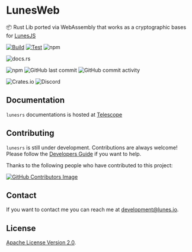 # LunesWeb

📦 Rust Lib ported via WebAssembly that works as a cryptographic bases for [LunesJS](https://github.com/lunes-platform/lunesjs/)

[![Build](https://github.com/lunes-platform/lunesrs/actions/workflows/build.yml/badge.svg?branch=main)](https://github.com/lunes-platform/lunesrs/actions/workflows/build.yml)
[![Test](https://github.com/lunes-platform/lunesrs/actions/workflows/test.yml/badge.svg?branch=main)](https://github.com/lunes-platform/lunesrs/actions/workflows/test.yml)
![npm](https://img.shields.io/npm/v/lunesrs)

![docs.rs](https://img.shields.io/docsrs/lunesrs/1.8.1)

![npm](https://img.shields.io/npm/dm/lunesrs)
![GitHub last commit](https://img.shields.io/github/last-commit/lunes-platform/lunesrs)
![GitHub commit activity](https://img.shields.io/github/commit-activity/m/lunes-platform/lunesrs)

![Crates.io](https://img.shields.io/crates/l/lunesrs)
![Discord](https://img.shields.io/discord/958424925453058158)

## Documentation

`lunesrs` documentations is hosted at [Telescope](https://lunes-platform.github.io/telescope/)

## Contributing

`lunesrs` is still under development. Contributions are always welcome! Please follow the [Developers Guide](CONTRIBUTING.md) if you want to help.

Thanks to the following people who have contributed to this project:

[![GitHub Contributors Image](https://contrib.rocks/image?repo=lunes-platform/lunesrs)](https://github.com/lunes-platform/lunesrs/graphs/contributors)

## Contact

If you want to contact me you can reach me at <development@lunes.io>.

## License

[Apache License Version 2.0](LICENSE).
